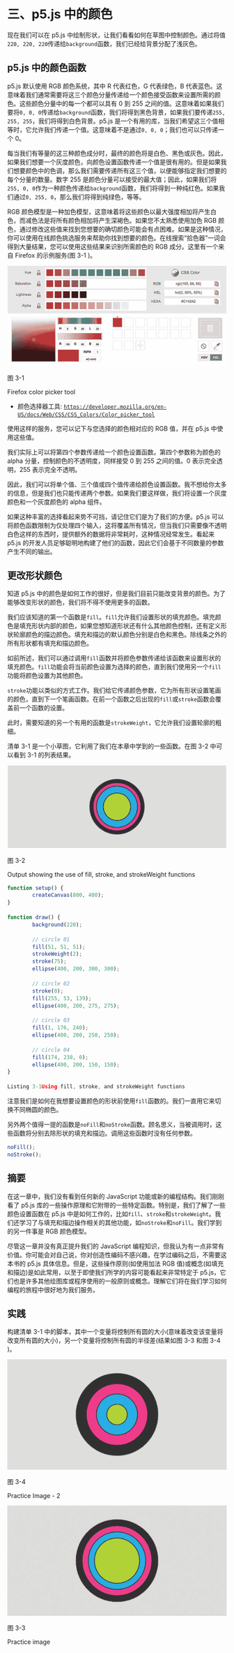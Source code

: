 # 三、p5.js 中的颜色

现在我们可以在 p5.js 中绘制形状，让我们看看如何在草图中控制颜色。通过将值`220, 220, 220`传递给`background`函数，我们已经给背景分配了浅灰色。

## p5.js 中的颜色函数

p5.js 默认使用 RGB 颜色系统，其中 R 代表红色，G 代表绿色，B 代表蓝色。这意味着我们通常需要将这三个颜色分量传递给一个颜色接受函数来设置所需的颜色。这些颜色分量中的每一个都可以具有 0 到 255 之间的值。这意味着如果我们要将`0, 0, 0`传递给`background`函数，我们将得到黑色背景，如果我们要传递`255, 255, 255`，我们将得到白色背景。p5.js 是一个有用的库，当我们希望这三个值相等时，它允许我们传递一个值。这意味着不是通过`0, 0, 0`；我们也可以只传递一个 0。

每当我们有等量的这三种颜色成分时，最终的颜色将是白色、黑色或灰色。因此，如果我们想要一个灰度颜色，向颜色设置函数传递一个值是很有用的。但是如果我们想要颜色中的色调，那么我们需要传递所有这三个值，以便能够指定我们想要的每个分量的数量。数字 255 是颜色分量可以接受的最大值；因此，如果我们将`255, 0, 0`作为一种颜色传递给`background`函数，我们将得到一种纯红色。如果我们通过`0, 255, 0`，那么我们将得到纯绿色，等等。

RGB 颜色模型是一种加色模型，这意味着将这些颜色以最大强度相加将产生白色，而减色法是将所有颜色相加将产生深褐色。如果您不太熟悉使用加色 RGB 颜色，通过修改这些值来找到您想要的确切颜色可能会有点困难。如果是这种情况，你可以使用在线颜色挑选服务来帮助你找到想要的颜色。在线搜索“拾色器”一词会得到大量结果，您可以使用这些结果来识别所需颜色的 RGB 成分。这里有一个来自 Firefox 的示例服务(图 3-1 )。

![A462229_1_En_3_Fig1_HTML.jpg](img/A462229_1_En_3_Fig1_HTML.jpg)

图 3-1

Firefox color picker tool

*   颜色选择器工具: [`https://developer.mozilla.org/en-US/docs/Web/CSS/CSS_Colors/Color_picker_tool`](https://developer.mozilla.org/en-US/docs/Web/CSS/CSS_Colors/Color_picker_tool)

使用这样的服务，您可以记下与您选择的颜色相对应的 RGB 值，并在 p5.js 中使用这些值。

我们实际上可以将第四个参数传递给一个颜色设置函数。第四个参数称为颜色的 alpha 分量，控制颜色的不透明度，同样接受 0 到 255 之间的值。0 表示完全透明，255 表示完全不透明。

因此，我们可以将单个值、三个值或四个值传递给颜色设置函数。我不想给你太多的信息，但是我们也只能传递两个参数。如果我们要这样做，我们将设置一个灰度颜色和一个灰度颜色的 alpha 组件。

如果这种丰富的选择看起来势不可挡，请记住它们是为了我们的方便。p5.js 可以将颜色函数限制为仅处理四个输入，这将覆盖所有情况，但当我们只需要像不透明白色这样的东西时，提供额外的数据将非常耗时，这种情况经常发生。看起来 p5.js 的开发人员足够聪明地构建了他们的函数，因此它们会基于不同数量的参数产生不同的输出。

## 更改形状颜色

知道 p5.js 中的颜色是如何工作的很好，但是我们目前只能改变背景的颜色。为了能够改变形状的颜色，我们将不得不使用更多的函数。

我们应该知道的第一个函数是`fill`。`fill`允许我们设置形状的填充颜色。填充颜色是填充形状内部的颜色，如果您想知道形状还有什么其他颜色控制，还有定义形状轮廓颜色的描边颜色。填充和描边的默认颜色分别是白色和黑色。除线条之外的所有形状都有填充和描边颜色。

如前所述，我们可以通过调用`fill`函数并将颜色参数传递给该函数来设置形状的填充颜色。`fill`功能会将当前颜色设置为选择的颜色，直到我们使用另一个`fill`功能将颜色设置为其他颜色。

`stroke`功能以类似的方式工作。我们给它传递颜色参数，它为所有形状设置笔画的颜色，直到下一个笔画函数。在前一个函数之后出现的`fill`或`stroke`函数会覆盖前一个函数的设置。

此时，需要知道的另一个有用的函数是`strokeWeight`，它允许我们设置轮廓的粗细。

清单 3-1 是一个小草图，它利用了我们在本章中学到的一些函数。在图 3-2 中可以看到 3-1 的列表结果。

![A462229_1_En_3_Fig2_HTML.jpg](img/A462229_1_En_3_Fig2_HTML.jpg)

图 3-2

Output showing the use of fill, stroke, and strokeWeight functions

```js
function setup() {
        createCanvas(800, 400);
}

function draw() {
        background(220);

        // circle 01
        fill(51, 51, 51);
        strokeWeight(2);
        stroke(75);
        ellipse(400, 200, 300, 300);

        // circle 02
        stroke(0);
        fill(255, 53, 139);
        ellipse(400, 200, 275, 275);

        // circle 03
        fill(1, 176, 240);
        ellipse(400, 200, 250, 250);

        // circle 04
        fill(174, 238, 0);
        ellipse(400, 200, 150, 150);
}

Listing 3-1Using fill, stroke, and strokeWeight functions

```

注意我们是如何在我想要设置颜色的形状前使用`fill`函数的。我们一直用它来切换不同椭圆的颜色。

另外两个值得一提的函数是`noFill`和`noStroke`函数。顾名思义，当被调用时，这些函数将分别去除形状的填充和描边。调用这些函数时没有任何参数。

```js
noFill();
noStroke();

```

## 摘要

在这一章中，我们没有看到任何新的 JavaScript 功能或新的编程结构。我们刚刚看了 p5.js 库的一些操作原理和它附带的一些特定函数。特别是，我们了解了一些颜色设置函数在 p5.js 中是如何工作的，比如`fill`、`stroke`和`strokeWeight`。我们还学习了与填充和描边操作相关的其他功能，如`noStroke`和`noFill`。我们学到的另一件事是 RGB 颜色模型。

尽管这一章并没有真正提升我们的 JavaScript 编程知识，但我认为有一点非常有价值。你可能会对自己说，你对创造性编码不感兴趣，在学过编码之后，不需要这本书的 p5.js 具体信息。但是，这些操作原则(如使用加法 RGB 值)或概念(如填充和描边)是如此常用，以至于即使我们所学的内容可能看起来非常特定于 p5.js，它们也是许多其他绘图库或程序使用的一般原则或概念。理解它们将在我们学习如何编程的旅程中很好地为我们服务。

## 实践

构建清单 3-1 中的脚本，其中一个变量将控制所有圆的大小(意味着改变该变量将改变所有圆的大小)，另一个变量将控制所有圆的半径差(结果如图 3-3 和图 3-4 )。

![A462229_1_En_3_Fig4_HTML.jpg](img/A462229_1_En_3_Fig4_HTML.jpg)

图 3-4

Practice Image - 2

![A462229_1_En_3_Fig3_HTML.jpg](img/A462229_1_En_3_Fig3_HTML.jpg)

图 3-3

Practice image
